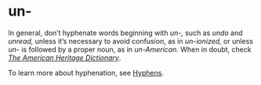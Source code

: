 # un-

In general, don’t hyphenate words beginning with *un-,* such as *undo* and *unread,* unless it’s necessary to avoid confusion, as in *un-ionized,* or unless *un-* is followed by a proper noun, as in *un-American.* When in doubt, check [*The American Heritage Dictionary*](https://ahdictionary.com/).

To learn more about hyphenation, see [Hyphens](~/punctuation/dashes-hyphens/hyphens.md).
